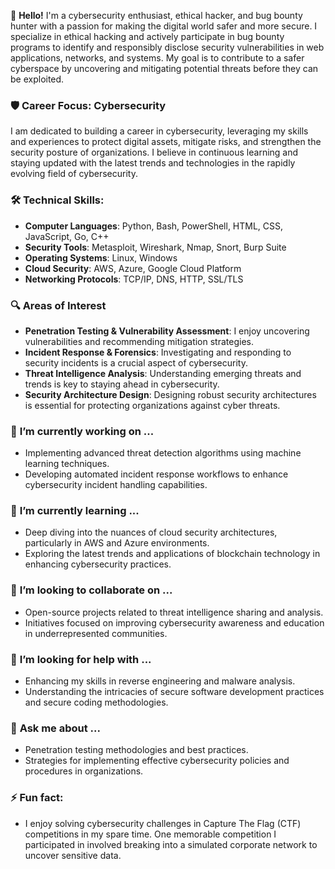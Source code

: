 👋 **Hello!** I'm a cybersecurity enthusiast, ethical hacker, and bug bounty hunter with a passion for making the digital world safer and more secure. I specialize in ethical hacking and actively participate in bug bounty programs to identify and responsibly disclose security vulnerabilities in web applications, networks, and systems. My goal is to contribute to a safer cyberspace by uncovering and mitigating potential threats before they can be exploited.

### 🛡️ **Career Focus: Cybersecurity**
I am dedicated to building a career in cybersecurity, leveraging my skills and experiences to protect digital assets, mitigate risks, and strengthen the security posture of organizations. I believe in continuous learning and staying updated with the latest trends and technologies in the rapidly evolving field of cybersecurity.

### 🛠️ **Technical Skills:**
- **Computer Languages**: Python, Bash, PowerShell, HTML, CSS, JavaScript, Go, C++
- **Security Tools**: Metasploit, Wireshark, Nmap, Snort, Burp Suite
- **Operating Systems**: Linux, Windows
- **Cloud Security**: AWS, Azure, Google Cloud Platform
- **Networking Protocols**: TCP/IP, DNS, HTTP, SSL/TLS

### 🔍 **Areas of Interest**
- **Penetration Testing & Vulnerability Assessment**: I enjoy uncovering vulnerabilities and recommending mitigation strategies.
- **Incident Response & Forensics**: Investigating and responding to security incidents is a crucial aspect of cybersecurity.
- **Threat Intelligence Analysis**: Understanding emerging threats and trends is key to staying ahead in cybersecurity.
- **Security Architecture Design**: Designing robust security architectures is essential for protecting organizations against cyber threats.

### 🔭 **I’m currently working on ...**
- Implementing advanced threat detection algorithms using machine learning techniques.
- Developing automated incident response workflows to enhance cybersecurity incident handling capabilities.

### 🌱 **I’m currently learning ...**
- Deep diving into the nuances of cloud security architectures, particularly in AWS and Azure environments.
- Exploring the latest trends and applications of blockchain technology in enhancing cybersecurity practices.

### 👯 **I’m looking to collaborate on ...**
- Open-source projects related to threat intelligence sharing and analysis.
- Initiatives focused on improving cybersecurity awareness and education in underrepresented communities.

### 🤔 **I’m looking for help with ...**
- Enhancing my skills in reverse engineering and malware analysis.
- Understanding the intricacies of secure software development practices and secure coding methodologies.

### 💬 **Ask me about ...**
- Penetration testing methodologies and best practices.
- Strategies for implementing effective cybersecurity policies and procedures in organizations.

### ⚡ **Fun fact:**
- I enjoy solving cybersecurity challenges in Capture The Flag (CTF) competitions in my spare time. One memorable competition I participated in involved breaking into a simulated corporate network to uncover sensitive data.
